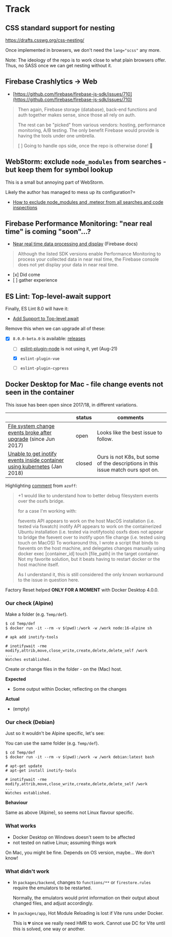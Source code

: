 # Track


## CSS standard support for nesting

https://drafts.csswg.org/css-nesting/

Once implemented in browsers, we don't need the `lang="scss"` any more.

Note: The ideology of the repo is to work close to what plain browsers offer. Thus, no SASS once we can get nesting without it.


## Firebase Crashlytics -> Web

- [https://github.com/firebase/firebase-js-sdk/issues/710](https://github.com/firebase/firebase-js-sdk/issues/710)

>Then again, Firebase storage (database), back-end functions and auth together makes sense, since those all rely on auth. 
>
>The rest can be "picked" from various vendors: hosting, performance monitoring, A/B testing. The only benefit Firebase would provide is having the tools under one umbrella.
>
>[ ] Going to handle ops side, once the repo is otherwise done! 🐤

## WebStorm: exclude `node_modules` from searches - but keep them for symbol lookup

This is a small but annoying part of WebStorm.

Likely the author has managed to mess up its configuration?=

- [How to exclude node_modules and .meteor from all searches and code inspections](https://intellij-support.jetbrains.com/hc/en-us/community/posts/207696445-How-to-exclude-node-modules-and-meteor-from-all-searches-and-code-inspections)


## Firebase Performance Monitoring: "near real time" is coming "soon"...?

- [Near real time data processing and display](https://firebase.google.com/docs/perf-mon/troubleshooting?authuser=0&platform=web#faq-real-time-data) (Firebase docs)

>Although the listed SDK versions enable Performance Monitoring to process your collected data in near real time, the Firebase console does not yet display your data in near real time.

- [x] Did come
- [ ] gather experience


## ES Lint: Top-level-await support

Finally, ES Lint 8.0 will have it:

- [Add Support to Top-level await](https://github.com/eslint/eslint/issues/14632)

Remove this when we can upgrade all of these:

- [x] `8.0.0-beta.0` is available: [releases](https://github.com/eslint/eslint/releases)
   - [ ] [eslint-plugin-node](https://github.com/mysticatea/eslint-plugin-node/releases) is not using it, yet (Aug-21)
   - [x] `eslint-plugin-vue`
   - [ ] `eslint-plugin-cypress`


## Docker Desktop for Mac - file change events not seen in the container

This issue has been open since 2017/18, in different variations.

||status|comments|
|---|---|---|
|[File system change events broke after upgrade](https://github.com/docker/for-mac/issues/1802) (since Jun 2017)|open|Looks like the best issue to follow.|
|[Unable to get inotify events inside container using kubernetes](https://github.com/docker/for-mac/issues/2375) (Jan 2018)|closed|Ours is not K8s, but some of the descriptions in this issue match ours spot on.|

Highlighting [comment](https://github.com/docker/for-mac/issues/2375#issuecomment-653179768) from `azoff`:

>+1 would like to understand how to better debug filesystem events over the osxfs bridge.
>
>for a case I'm working with:
>
>fsevents API appears to work on the host MacOS installation (i.e. tested via fswatch)
>inotify API appears to work on the containerized Ubuntu installation (i.e. tested via inotifytools)
>osxfs does not appear to bridge the fsevent over to inotify upon file change (i.e. tested using touch on MacOS)
>To workaround this, I wrote a script that binds to fsevents on the host machine, and delegates changes manually using docker exec [container_id] touch [file_path] in the target container. Not my favorite solution, but it beats having to restart docker or the host machine itself.
>
>As I understand it, this is still considered the only known workaround to the issue in question here.

<!-- 
|[File-system event CLOSE_WRITE not propagating from host to container](https://github.com/docker/for-mac/issues/896)|open|Related, but not really our itch (we don't get *any* notifications)... In fact, this should be closed(?) since the `CLOSE_WRITE` seem to be arriving, when things are dandy.|
-->

Factory Reset helped **ONLY FOR A MOMENT** with Docker Desktop 4.0.0.


### Our check (Alpine)

Make a folder (e.g. `Temp/def`).

```
$ cd Temp/def
$ docker run -it --rm -v $(pwd):/work -w /work node:16-alpine sh

# apk add inotify-tools

# inotifywait -rme modify,attrib,move,close_write,create,delete,delete_self /work
...
Watches established.
```

Create or change files in the folder - on the (Mac) host.

**Expected**

- Some output within Docker, reflecting on the changes

**Actual**

- (empty)


### Our check (Debian)

Just so it wouldn't be Alpine specific, let's see:

You can use the same folder (e.g. `Temp/def`).

```
$ cd Temp/def
$ docker run -it --rm -v $(pwd):/work -w /work debian:latest bash

# apt-get update
# apt-get install inotify-tools

# inotifywait -rme modify,attrib,move,close_write,create,delete,delete_self /work
...
Watches established.
```

**Behaviour**

Same as above (Alpine), so seems not Linux flavour specific.


### What works

- Docker Desktop on Windows doesn't seem to be affected
- not tested on native Linux; assuming things work

On Mac, you might be fine. Depends on OS version, maybe...  We don't know!

### What didn't work

- In `packages/backend`, changes to `functions/**` or `firestore.rules` require the emulators to be restarted.

   Normally, the emulators would print information on their output about changed files, and adjust accordingly.
   
- In `packages/app`, Hot Module Reloading is lost if Vite runs under Docker.

	This is 💔 since we really need HMR to work. Cannot use DC for Vite until this is solved, one way or another.
